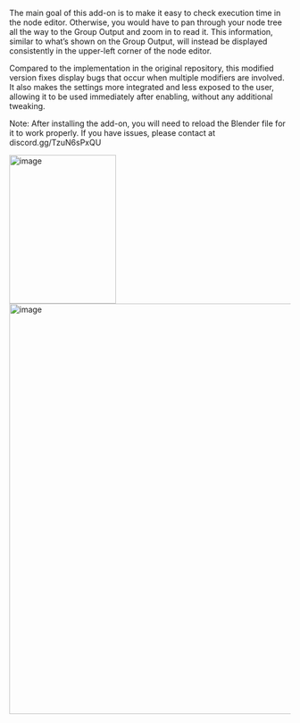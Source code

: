 The main goal of this add-on is to make it easy to check execution time in the node editor. Otherwise, you would have to pan through your node tree all the way to the Group Output and zoom in to read it.
This information, similar to what’s shown on the Group Output, will instead be displayed consistently in the upper-left corner of the node editor.

Compared to the implementation in the original repository, this modified version fixes display bugs that occur when multiple modifiers are involved.
It also makes the settings more integrated and less exposed to the user, allowing it to be used immediately after enabling, without any additional tweaking.

Note: After installing the add-on, you will need to reload the Blender file for it to work properly.
If you have issues, please contact at discord.gg/TzuN6sPxQU

<img width="191" height="266" alt="image" src="https://github.com/user-attachments/assets/d3cbfed6-2d5b-446a-a148-8a95f7017ad8" />
<img width="959" height="735" alt="image" src="https://github.com/user-attachments/assets/1308a73d-c672-45da-ad07-2c125a0ee3d2" />
